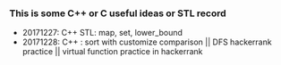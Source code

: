   ### This is some C++ or C useful ideas or STL record
  + 20171227: C++ STL: map, set, lower_bound <br>
  + 20171228: C++ : sort with customize comparison || DFS hackerrank practice || virtual function practice in hackerrank <br>
 
